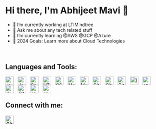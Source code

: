 # Hi there, I'm Abhijeet Mavi 👋 

- 🔭 I’m currently working at LTIMindtree
- 💬 Ask me about any tech related stuff
- 🌱 I’m currently learning @AWS @GCP @Azure
- 🥅 2024 Goals: Learn more about Cloud Technologies
<!---
⚡ Fun fact: 
--->

&nbsp;
## Languages and Tools:

<img align="left" alt="Java" width="26px" src="https://cdn.jsdelivr.net/gh/devicons/devicon/icons/java/java-original.svg" style="padding-right:10px;" />

<img align="left" alt="Java" width="26px" src="https://cdn.jsdelivr.net/gh/devicons/devicon/icons/python/python-original.svg" style="padding-right:10px;" />

<img align="left" alt="Spring Boot" width="26px" src="https://cdn.jsdelivr.net/gh/devicons/devicon/icons/spring/spring-original.svg" style="padding-right:10px;" />

<img align="left" alt="HTML" width="26px" src="https://cdn.jsdelivr.net/gh/devicons/devicon/icons/html5/html5-original.svg" style="padding-right:10px;" />

<img align="left" alt="CSS" width="26px" src="https://cdn.jsdelivr.net/gh/devicons/devicon/icons/css3/css3-original.svg" style="padding-right:10px;" />

<!--- <img align="left" alt="CSS" width="26px" src="https://cdn.jsdelivr.net/gh/devicons/devicon/icons/javascript/javascript-original.svg" style="padding-right:10px;" />

<img align="left" alt="React" width="26px" src="https://cdn.jsdelivr.net/gh/devicons/devicon/icons/react/react-original.svg" style="padding-right:10px;" /> --->

<img align="left" alt="MongoDB" width="26px" src="https://cdn.jsdelivr.net/gh/devicons/devicon/icons/mongodb/mongodb-original.svg" style="padding-right:10px;" />

<img align="left" alt="MySQL" width="26px" src="https://cdn.jsdelivr.net/gh/devicons/devicon/icons/mysql/mysql-original.svg" style="padding-right:10px;" />

<img align="left" alt="Git" width="26px" src="https://cdn.jsdelivr.net/gh/devicons/devicon/icons/linux/linux-original.svg" style="padding-right:10px;" />

<img align="left" alt="Git" width="26px" src="https://cdn.jsdelivr.net/gh/devicons/devicon/icons/git/git-original.svg" style="padding-right:10px;" />

<img align="left" alt="GitHub" width="26px" src="https://user-images.githubusercontent.com/3369400/139447912-e0f43f33-6d9f-45f8-be46-2df5bbc91289.png" style="padding-right:10px;" />

<img align="left" alt="jenkins" width="26px" src="https://cdn.jsdelivr.net/gh/devicons/devicon/icons/jenkins/jenkins-original.svg" style="padding-right:10px;" />

<img align="left" alt="azure" width="26px" src="https://cdn.jsdelivr.net/gh/devicons/devicon/icons/ansible/ansible-original.svg" style="padding-right:10px;" />

<img align="left" alt="docker" width="26px" src="https://cdn.jsdelivr.net/gh/devicons/devicon/icons/docker/docker-original.svg" style="padding-right:10px;" />

<img align="left" alt="Git" width="26px" src="https://cdn.jsdelivr.net/gh/devicons/devicon/icons/terraform/terraform-original.svg" style="padding-right:10px;" />

<img align="left" alt="azure" width="26px" src="https://www.vectorlogo.zone/logos/kubernetes/kubernetes-icon.svg" style="padding-right:10px;" alt="kubernetes"/>

<img align="left" alt="azure" width="26px" src="https://cdn.jsdelivr.net/gh/devicons/devicon/icons/azure/azure-original.svg" style="padding-right:10px;" />

<!--- <p align="left" alt="azure" width="26px" style="padding:10px;"><img align="left" alt="azure" width="26px" src="https://www.vectorlogo.zone/logos/google_cloud/google_cloud-icon.svg" alt="gcp"/></p> --->
<br /> 

&nbsp;
## Connect with me:
<h5>
  <a href="https://www.linkedin.com/in/abhijeet-mavi-57ab36202">   
  <img align="left" alt="Git" width="26px" src="https://cdn.jsdelivr.net/gh/devicons/devicon/icons/linkedin/linkedin-original.svg" style="padding-right:10px;" />
  </a>
</h5>

<!---
AbhijeetMavi999/AbhijeetMavi999 is a ✨ special ✨ repository because its `README.md` (this file) appears on your GitHub profile.
You can click the Preview link to take a look at your changes.
--->
